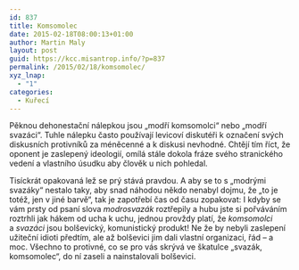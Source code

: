 ```yaml
---
id: 837
title: Komsomolec
date: 2015-02-18T08:00:13+01:00
author: Martin Maly
layout: post
guid: https://kcc.misantrop.info/?p=837
permalink: /2015/02/18/komsomolec/
xyz_lnap:
  - "1"
categories:
  - Kuřecí
---
```

Pěknou dehonestační nálepkou jsou &#8222;modří komsomolci&#8220; nebo &#8222;modří svazáci&#8220;. Tuhle nálepku často používají levicoví diskutéři k označení svých diskusních protivníků za méněcenné a k diskusi nevhodné. Chtějí tím říct, že oponent je zaslepený ideologií, omílá stále dokola fráze svého stranického vedení a vlastního úsudku aby člověk u nich pohledal.

Tisíckrát opakovaná lež se prý stává pravdou. A aby se to s &#8222;modrými svazáky&#8220; nestalo taky, aby snad náhodou někdo nenabyl dojmu, že &#8222;to je totéž, jen v jiné barvě&#8220;, tak je zapotřebí čas od času zopakovat: I kdyby se vám prsty od psaní slova _modrosvazák_ roztřepily a hubu jste si pořváváním roztrhli jak hákem od ucha k uchu, jednou provždy platí, že _komsomolci_ a _svazáci_ jsou bolševický, komunistický produkt! Ne že by nebyli zaslepení užiteční idioti předtím, ale až bolševici jim dali vlastní organizaci, řád &#8211; a moc. Všechno to protivné, co se pro vás skrývá ve škatulce &#8222;svazák, komsomolec&#8220;, do ní zaseli a nainstalovali bolševici.